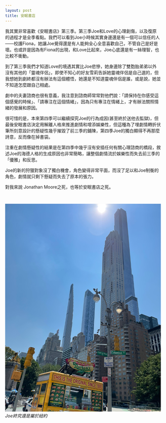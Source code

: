 ```yaml
---
layout: post
title: 安眠書店
---
```


我其實非常喜歡《安眠書店》第三季。第三季Joe和Love的心理創傷，以及復原的過程才是全季看點。我們可以看到Joe小時候其實身邊還是有一個可以信任的人——校護Fiona，她讓Joe覺得還是有人能夠全心全意喜歡自己，不管自己是好是壞。也或許是因為有Fiona的出現，和Love比起來，Joe心底還是有一絲理智，也比較不衝動。

到了第三季我們才知道Love的境遇其實比Joe悲慘，她身邊除了雙胞胎弟弟以外沒有其他的「靈魂伴侶」，即使不知心的好友雪莉告訴她靈魂伴侶是自己選的，但我想她到劇終都沒有辦法有這個體悟，她還是不知道靈魂伴侶是誰，或是說，她並不知道怎麼跟自己相處。

劇中的夫妻諮商也很有意義，我注意到諮商師常常對他們說：「請保持在你感受這個感覺的時候」、「請專注在這個情緒」，因為只有專注在情緒上，才有辦法關照情緒的發展和原因。




很可惜的是，本來第四季可以繼續探究Joe的行為成因(甚至終於送他去監獄)，但最後安眠書店決定用解離人格來推進劇情和增添娛樂性，但這種為了埋劇情轉折伏筆所刻意設計的懸疑性幾乎摧毀了前三季的鋪陳，第四季Joe的獨白顯得不再那麼詩意，反而像在掉書袋。


注重在劇情懸疑性的結果是在第四季中幾乎沒有安插任何有關心理諮商的橋段，敘述Joe的海德人格的生成原因也非常簡略，讓整個劇情流於娛樂性而失去前三季的「優雅」和反思。

Joe的新的狩獵對象沒了獨白機會，角色變得非常平面，而沒了足以和Joe制衡的角色，劇情就只剩下懸疑而失去了原本的張力。

對我來說 Jonathan Moore之死，也等於安眠書店之死。

<br/>

![](/assets/img/nyc.png)<br/>
*Joe終究還是屬於紐約*


<br/>



